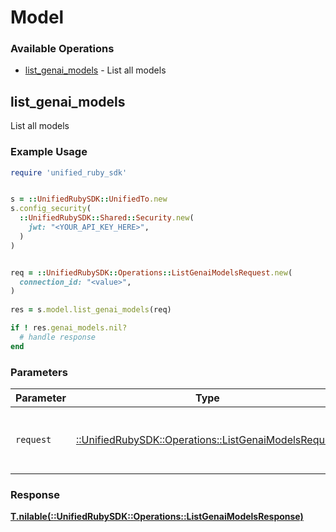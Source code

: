# Model


### Available Operations

* [list_genai_models](#list_genai_models) - List all models

## list_genai_models

List all models

### Example Usage

```ruby
require 'unified_ruby_sdk'


s = ::UnifiedRubySDK::UnifiedTo.new
s.config_security(
  ::UnifiedRubySDK::Shared::Security.new(
    jwt: "<YOUR_API_KEY_HERE>",
  )
)


req = ::UnifiedRubySDK::Operations::ListGenaiModelsRequest.new(
  connection_id: "<value>",
)
    
res = s.model.list_genai_models(req)

if ! res.genai_models.nil?
  # handle response
end

```



### Parameters

| Parameter                                                                                                 | Type                                                                                                      | Required                                                                                                  | Description                                                                                               |
| --------------------------------------------------------------------------------------------------------- | --------------------------------------------------------------------------------------------------------- | --------------------------------------------------------------------------------------------------------- | --------------------------------------------------------------------------------------------------------- |
| `request`                                                                                                 | [::UnifiedRubySDK::Operations::ListGenaiModelsRequest](../../models/operations/listgenaimodelsrequest.md) | :heavy_check_mark:                                                                                        | The request object to use for the request.                                                                |


### Response

**[T.nilable(::UnifiedRubySDK::Operations::ListGenaiModelsResponse)](../../models/operations/listgenaimodelsresponse.md)**

